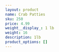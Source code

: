 ```yaml
---
layout: product
name: Crab Patties
sku: 250
price: 4.99
weight__display_: 1 lb
weight: 16
description: 1﻿lb
product_options: []
---
```

